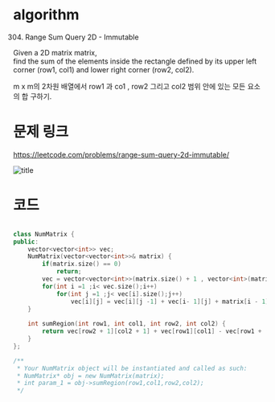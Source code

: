 ﻿# algorithm 
304. Range Sum Query 2D - Immutable  
  
Given a 2D matrix matrix,  
find the sum of the elements inside the rectangle defined by its upper left corner (row1, col1) and lower right corner (row2, col2).  

m x m의 2차원 배열에서 row1 과 co1 , row2 그리고 col2 범위 안에 있는 모든 요소의 합 구하기.

# 문제 링크    
https://leetcode.com/problems/range-sum-query-2d-immutable/


![title](https://github.com/jungmin3834/algorithm/blob/master/image/range-sum-query-2d-immutable.png)


# 코드

```cpp

class NumMatrix {
public:
    vector<vector<int>> vec;
    NumMatrix(vector<vector<int>>& matrix) {
        if(matrix.size() == 0)
            return;
        vec = vector<vector<int>>(matrix.size() + 1 , vector<int>(matrix[0].size() + 1));
        for(int i =1 ;i< vec.size();i++)
            for(int j =1 ;j< vec[i].size();j++)
                vec[i][j] = vec[i][j -1] + vec[i- 1][j] + matrix[i - 1][j - 1] - vec[i-1][j-1];
    }
    
    int sumRegion(int row1, int col1, int row2, int col2) {
        return vec[row2 + 1][col2 + 1] + vec[row1][col1] - vec[row1 + (row2 - row1) + 1][col1]  - vec[row1][col1 + (col2 - col1 )+ 1];
    }
};

/**
 * Your NumMatrix object will be instantiated and called as such:
 * NumMatrix* obj = new NumMatrix(matrix);
 * int param_1 = obj->sumRegion(row1,col1,row2,col2);
 */
```
